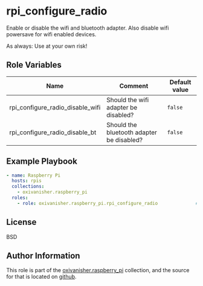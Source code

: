 rpi_configure_radio
===================

Enable or disable the wifi and bluetooth adapter. Also disable wifi powersave for wifi enabled devices.

As always: Use at your own risk!

Role Variables
--------------

| Name                             | Comment                                   | Default value |
|----------------------------------|-------------------------------------------|---------------|
| rpi_configure_radio_disable_wifi | Should the wifi adapter be disabled?      | `false`          |
| rpi_configure_radio_disable_bt   | Should the bluetooth adapter be disabled? | `false`          |

Example Playbook
----------------

```yaml
- name: Raspberry Pi
  hosts: rpis
  collections:
    - oxivanisher.raspberry_pi
  roles:
    - role: oxivanisher.raspberry_pi.rpi_configure_radio              # configure radio on rpis
```

License
-------

BSD

Author Information
------------------

This role is part of the [oxivanisher.raspberry_pi](https://galaxy.ansible.com/ui/repo/published/oxivanisher/raspberry_pi/) collection, and the source for that is located on [github](https://github.com/oxivanisher/collection-raspberry_pi).

